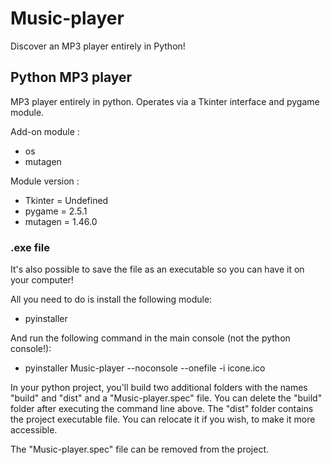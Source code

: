 # Music-player

Discover an MP3 player entirely in Python!

## Python MP3 player

MP3 player entirely in python.
Operates via a Tkinter interface and pygame module.

Add-on module :
- os
- mutagen


Module version :
- Tkinter = Undefined
- pygame = 2.5.1
- mutagen = 1.46.0


### .exe file

It's also possible to save the file as an executable so you can have it on your computer!

All you need to do is install the following module:
- pyinstaller

And run the following command in the main console (not the python console!):
- pyinstaller Music-player --noconsole --onefile -i icone.ico


In your python project, you'll build two additional folders with the names "build" and "dist" and a "Music-player.spec" file.
You can delete the "build" folder after executing the command line above.
The "dist" folder contains the project executable file. You can relocate it if you wish, to make it more accessible.

The "Music-player.spec" file can be removed from the project.

